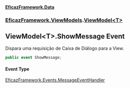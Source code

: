 #### [EficazFramework.Data](EficazFrameworkData.md 'EficazFramework Data')
### [EficazFramework.ViewModels](EficazFrameworkData.md#EficazFramework_ViewModels 'EficazFramework.ViewModels').[ViewModel&lt;T&gt;](ViewModel_T_.md 'EficazFramework.ViewModels.ViewModel&lt;T&gt;')
## ViewModel&lt;T&gt;.ShowMessage Event
Dispara uma requisição de Caixa de Diálogo para a View.  
```csharp
public event ShowMessage;
```
#### Event Type
[EficazFramework.Events.MessageEventHandler](https://docs.microsoft.com/en-us/dotnet/api/EficazFramework.Events.MessageEventHandler 'EficazFramework.Events.MessageEventHandler')
